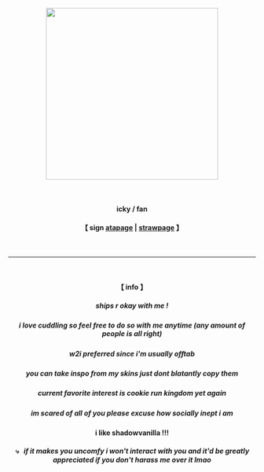 <p align="center">
  <img src="https://i.postimg.cc/T2kR6Frp/Cookie0605s01-hang.gif" width="350">
</p>

 ⠀
#### <p align=center> icky / fan </p>  
#### <p align=center> 【 sign [atapage](https://fanbrushy.atabook.org/) | [strawpage](https://fanbrushy.straw.page/) 】 </p> 

⠀
⠀
***
⠀
⠀

 #### <p align=center> 【 info 】 </p>  
##### <p align="center"> ships r okay with me ! </p>
##### <p align="center"> i love cuddling so feel free to do so with me anytime (any amount of people is all right) </p>
##### <p align="center"> w2i preferred since i'm usually offtab </p>
##### <p align="center"> you can take inspo from my skins just dont blatantly copy them </p>
##### <p align="center"> current favorite interest is cookie run kingdom yet again </p>
##### <p align="center"> im scared of all of you please excuse how socially inept i am </p>

#### <p align=center> i like shadowvanilla !!! </p> 
##### <p align="center"> ⤷⠀if it makes you uncomfy i won't interact with you and it'd be greatly appreciated if you don't harass me over it lmao </p> 
